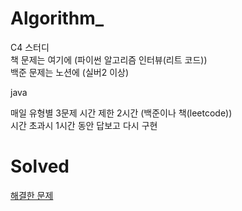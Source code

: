 # Algorithm_

C4 스터디    
책 문제는 여기에 (파이썬 알고리즘 인터뷰(리트 코드))  
백준 문제는 노션에 (실버2 이상)

java     

매일 유형별 3문제 시간 제한 2시간 (백준이나 책(leetcode))   
시간 초과시 1시간 동안 답보고 다시 구현

# Solved


<a href="https://astonishing-existence-a40.notion.site/9cbd592735c444c2beb28b21957cf2a2?v=331b04166c814e28b3e6e2ba9c1b1657" target="_blank">해결한 문제</a>
